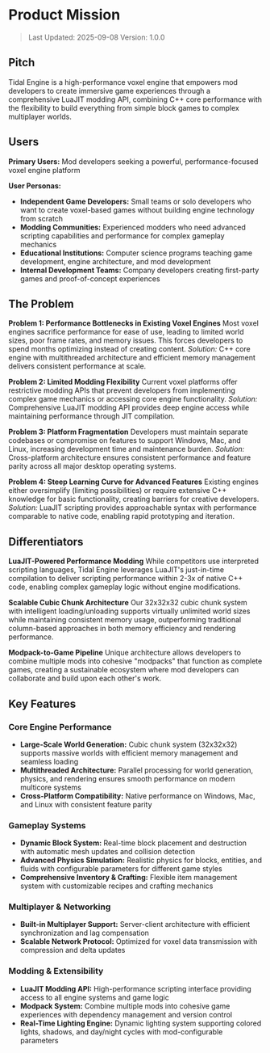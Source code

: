 # Product Mission

> Last Updated: 2025-09-08
> Version: 1.0.0

## Pitch

Tidal Engine is a high-performance voxel engine that empowers mod developers to create immersive game experiences through a comprehensive LuaJIT modding API, combining C++ core performance with the flexibility to build everything from simple block games to complex multiplayer worlds.

## Users

**Primary Users:** Mod developers seeking a powerful, performance-focused voxel engine platform

**User Personas:**
- **Independent Game Developers:** Small teams or solo developers who want to create voxel-based games without building engine technology from scratch
- **Modding Communities:** Experienced modders who need advanced scripting capabilities and performance for complex gameplay mechanics
- **Educational Institutions:** Computer science programs teaching game development, engine architecture, and mod development
- **Internal Development Teams:** Company developers creating first-party games and proof-of-concept experiences

## The Problem

**Problem 1: Performance Bottlenecks in Existing Voxel Engines**
Most voxel engines sacrifice performance for ease of use, leading to limited world sizes, poor frame rates, and memory issues. This forces developers to spend months optimizing instead of creating content.
*Solution:* C++ core engine with multithreaded architecture and efficient memory management delivers consistent performance at scale.

**Problem 2: Limited Modding Flexibility**
Current voxel platforms offer restrictive modding APIs that prevent developers from implementing complex game mechanics or accessing core engine functionality.
*Solution:* Comprehensive LuaJIT modding API provides deep engine access while maintaining performance through JIT compilation.

**Problem 3: Platform Fragmentation**
Developers must maintain separate codebases or compromise on features to support Windows, Mac, and Linux, increasing development time and maintenance burden.
*Solution:* Cross-platform architecture ensures consistent performance and feature parity across all major desktop operating systems.

**Problem 4: Steep Learning Curve for Advanced Features**
Existing engines either oversimplify (limiting possibilities) or require extensive C++ knowledge for basic functionality, creating barriers for creative developers.
*Solution:* LuaJIT scripting provides approachable syntax with performance comparable to native code, enabling rapid prototyping and iteration.

## Differentiators

**LuaJIT-Powered Performance Modding**
While competitors use interpreted scripting languages, Tidal Engine leverages LuaJIT's just-in-time compilation to deliver scripting performance within 2-3x of native C++ code, enabling complex gameplay logic without engine modifications.

**Scalable Cubic Chunk Architecture**
Our 32x32x32 cubic chunk system with intelligent loading/unloading supports virtually unlimited world sizes while maintaining consistent memory usage, outperforming traditional column-based approaches in both memory efficiency and rendering performance.

**Modpack-to-Game Pipeline**
Unique architecture allows developers to combine multiple mods into cohesive "modpacks" that function as complete games, creating a sustainable ecosystem where mod developers can collaborate and build upon each other's work.

## Key Features

### Core Engine Performance
- **Large-Scale World Generation:** Cubic chunk system (32x32x32) supports massive worlds with efficient memory management and seamless loading
- **Multithreaded Architecture:** Parallel processing for world generation, physics, and rendering ensures smooth performance on modern multicore systems
- **Cross-Platform Compatibility:** Native performance on Windows, Mac, and Linux with consistent feature parity

### Gameplay Systems
- **Dynamic Block System:** Real-time block placement and destruction with automatic mesh updates and collision detection
- **Advanced Physics Simulation:** Realistic physics for blocks, entities, and fluids with configurable parameters for different game styles
- **Comprehensive Inventory & Crafting:** Flexible item management system with customizable recipes and crafting mechanics

### Multiplayer & Networking
- **Built-in Multiplayer Support:** Server-client architecture with efficient synchronization and lag compensation
- **Scalable Network Protocol:** Optimized for voxel data transmission with compression and delta updates

### Modding & Extensibility
- **LuaJIT Modding API:** High-performance scripting interface providing access to all engine systems and game logic
- **Modpack System:** Combine multiple mods into cohesive game experiences with dependency management and version control
- **Real-Time Lighting Engine:** Dynamic lighting system supporting colored lights, shadows, and day/night cycles with mod-configurable parameters